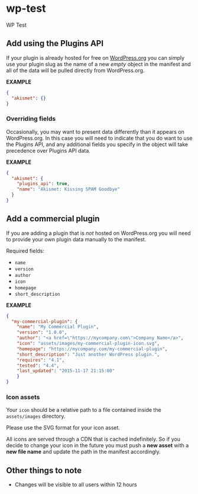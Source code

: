 # wp-test
WP Test


## Add using the Plugins API

If your plugin is already hosted for free on <a href="https://wordpress.org/plugins/">WordPress.org</a> you can simply use your plugin slug as the name of a new _empty_ object in the manifest and all of the data will be pulled directly from WordPress.org.

**EXAMPLE**

```json
{
  "akismet": {}
}
```

### Overriding fields

Occasionally, you may want to present data differently than it appears on WordPress.org. In this case you will need to indicate that you do want to use the Plugins API, and any additional fields you specify in the object will take precedence over Plugins API data.

**EXAMPLE**

```json
{
  "akismet": {
    "plugins_api": true,
    "name": "Akismet: Kissing SPAM Goodbye"
  }
}
```

## Add a commercial plugin

If you are adding a plugin that is _not_ hosted on WordPress.org you will need to provide your own plugin data manually to the manifest.

Required fields:

* `name`
* `version`
* `author`
* `icon`
* `homepage`
* `short_description`

**EXAMPLE**

```json
{
  "my-commercial-plugin": {
    "name": "My Commercial Plugin",
    "version": "1.0.0",
    "author": "<a href=\"https://mycompany.com\">Company Name</a>",
    "icon": "assets/images/my-commercial-plugin-icon.svg",
    "homepage": "https://mycompany.com/my-commercial-plugin",
    "short_description": "Just another WordPress plugin.",
    "requires": "4.1",
    "tested": "4.4",
    "last_updated": "2015-11-17 21:15:00"
	}
}
```

### Icon assets

Your `icon` should be a relative path to a file contained inside the `assets/images` directory.

Please use the SVG format for your icon asset.

All icons are served through a CDN that is cached indefinitely. So if you decide to change your icon in the future you must push a **new asset** with a **new file name** and update the path in the manifest accordingly.

## Other things to note

* Changes will be visible to all users within 12 hours
